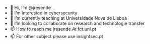 - 👋 Hi, I’m @jresende
- 👀 I’m interested in cybersecurity
- 🌱 I’m currently teaching at Universidade Nova de Lisboa
- 💞️ I’m looking to collaborate on research and technologie transfer
- 📫 How to reach me jresende _At_ fct.unl.pt
- 📫 For other subject please use insightsec.pt

<!---
jresende/jresende is a ✨ special ✨ repository because its `README.md` (this file) appears on your GitHub profile.
You can click the Preview link to take a look at your changes.
--->
